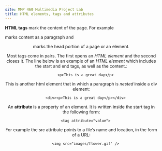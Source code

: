 ```yaml
---
site: MMP 460 Multimedia Project Lab
title: HTML elements, tags and attributes
---
```

**HTML tags** mark the content of the page. For example <p> marks content as a paragraph and <header> marks the head portion of a page or an element. 
        
Most tags come in pairs. The first opens an *HTML element* and the second closes it. The line below is an example of an *HTML element* which includes the start and end tags, as well as the content.:

        <p>This is a great day</p>
        

This is another html element that in which a paragraph is *nested* inside a div element:

        <div><p>This is a great day</p></div>

An **attribute** is a property of an element. It is written inside the start tag in the following form:

        <tag attribute="value">
        
For example the src attribute points to a file’s name and location, in the form of a URL:

        <img src="images/flower.gif" />
